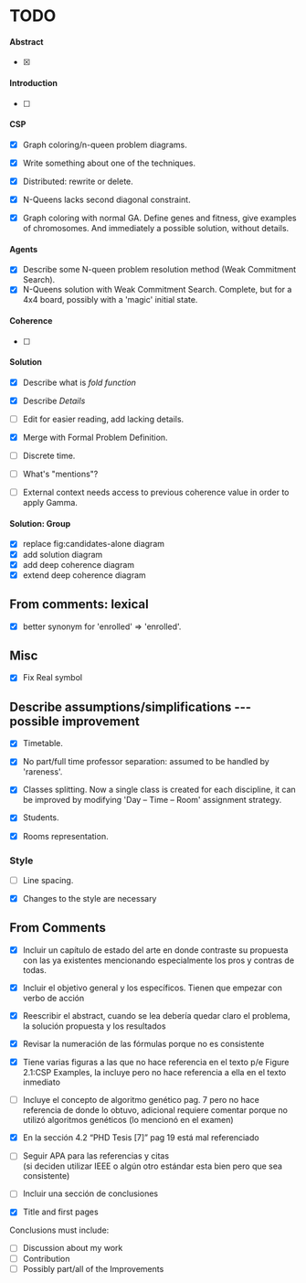 TODO
====


#### Abstract

- [x]

#### Introduction

- [ ]


#### CSP

- [x] Graph coloring/n-queen problem diagrams.
- [x] Write something about one of the techniques.
- [x] Distributed: rewrite or delete.
- [x] N-Queens lacks second diagonal constraint.

- [x] Graph coloring with normal GA. Define genes and fitness, give examples of
      chromosomes. And immediately a possible solution, without details.

#### Agents

- [x] Describe some N-queen problem resolution method (Weak Commitment Search).
- [x] N-Queens solution with Weak Commitment Search. Complete, but for a
      4x4 board, possibly with a 'magic' initial state.

#### Coherence

- [ ]

#### Solution

- [x] Describe what is _fold function_
- [x] Describe _Details_
- [ ] Edit for easier reading, add lacking details.
- [x] Merge with Formal Problem Definition.

- [ ] Discrete time.
- [ ] What's "mentions"?
- [ ] External context needs access to previous coherence value in order to
      apply Gamma.


#### Solution: Group

- [x] replace fig:candidates-alone diagram
- [x] add solution diagram
- [x] add deep coherence diagram
- [x] extend deep coherence diagram

## From comments: lexical
- [x] better synonym for 'enrolled' => 'enrolled'.

## Misc

- [x] Fix Real symbol

## Describe assumptions/simplifications --- possible improvement
- [x] Timetable.
- [x] No part/full time professor separation: assumed to be handled by 'rareness'.
- [x] Classes splitting. Now a single class is created for each discipline,
      it can be improved by modifying 'Day – Time – Room' assignment strategy.
- [x] Students.
- [x] Rooms representation.


### Style

- [ ] Line spacing.
- [x] Changes to the style are necessary


## From Comments

- [x] Incluir un capítulo de estado del arte en donde contraste su propuesta con
      las ya existentes mencionando especialmente los pros y contras de todas.
- [x] Incluir el objetivo general y los específicos.  Tienen que empezar con verbo de acción
- [x] Reescribir el abstract,  cuando se lea debería quedar claro el problema,
      la solución propuesta y los resultados

- [x] Revisar la numeración de las fórmulas porque no es consistente
- [x] Tiene varias figuras a las que no hace referencia en el texto
      p/e Figure 2.1:CSP Examples,  la incluye pero no hace referencia a ella
      en el texto inmediato
- [ ] Incluye el concepto de algoritmo genético pag. 7 pero no hace referencia
      de donde lo obtuvo,  adicional requiere comentar porque no utilizó
      algoritmos genéticos (lo mencionó en el examen)
- [x] En la sección 4.2 “PHD Tesis [7]” pag 19 está mal referenciado
- [ ] Seguir APA para las referencias y citas  
      (si deciden utilizar IEEE o algún otro estándar esta bien pero que sea consistente)

- [ ] Incluir una sección de conclusiones

- [x] Title and first pages

Conclusions must include:
  - [ ] Discussion about my work
  - [ ] Contribution
  - [ ] Possibly part/all of the Improvements
